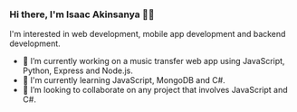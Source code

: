 ### Hi there, I'm Isaac Akinsanya 👋🏾

I'm interested in web development, mobile app development and backend development.

- 🔭 I’m currently working on a music transfer web app using JavaScript, Python, Express and Node.js.
- 🌱 I'm currently learning JavaScript, MongoDB and C#.
- 👯 I’m looking to collaborate on any project that involves JavaScript and C#.

<!--
**IsaacAkin/IsaacAkin** is a ✨ _special_ ✨ repository because its `README.md` (this file) appears on your GitHub profile.

Here are some ideas to get you started:

- 🔭 I’m currently working on ...
- 🌱 I’m currently learning ...
- 👯 I’m looking to collaborate on ...
- 🤔 I’m looking for help with ...
- 💬 Ask me about ...
- 📫 How to reach me: ...
- 😄 Pronouns: ...
- ⚡ Fun fact: ...
-->
